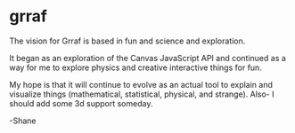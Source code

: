 # grraf

The vision for Grraf is based in fun and science and exploration.

It began as an exploration of the Canvas JavaScript API and continued as a way for me to explore physics and creative interactive things for fun.

My hope is that it will continue to evolve as an actual tool to explain and visualize things (mathematical, statistical, physical, and strange). Also- I should add some 3d support someday.

-Shane
